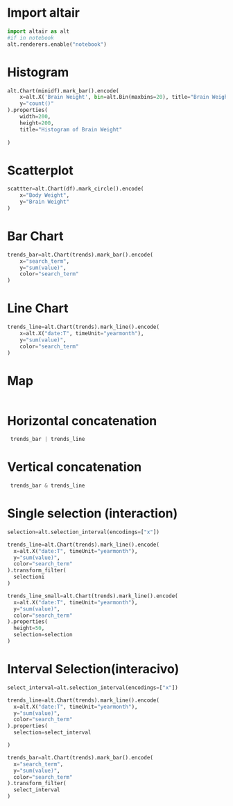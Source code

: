 # Import altair
``` python
import altair as alt
#if in notebook
alt.renderers.enable("notebook")
```
# Histogram
``` python
alt.Chart(minidf).mark_bar().encode(
    x=alt.X('Brain Weight', bin=alt.Bin(maxbins=20), title="Brain Weight Binned",),
    y="count()"
).properties(
    width=200,
    height=200,
    title="Histogram of Brain Weight"
 
)
```
# Scatterplot
``` python
scattter=alt.Chart(df).mark_circle().encode(
    x="Body Weight",
    y="Brain Weight"
)
```
# Bar Chart
``` python
trends_bar=alt.Chart(trends).mark_bar().encode(
    x="search_term",
    y="sum(value)",
    color="search_term"
)
```
# Line Chart
``` python
trends_line=alt.Chart(trends).mark_line().encode(
    x=alt.X("date:T", timeUnit="yearmonth"),
    y="sum(value)",
    color="search_term"
)
```
# Map
``` python

```
# Horizontal concatenation
``` python
 trends_bar | trends_line 
 ```
 # Vertical concatenation
 ``` python 
  trends_bar & trends_line 
 ```
 # Single selection (interaction)
  ``` python
selection=alt.selection_interval(encodings=["x"])

trends_line=alt.Chart(trends).mark_line().encode(
    x=alt.X("date:T", timeUnit="yearmonth"),
    y="sum(value)",
    color="search_term"
).transform_filter(
    selectioni
)

trends_line_small=alt.Chart(trends).mark_line().encode(
    x=alt.X("date:T", timeUnit="yearmonth"),
    y="sum(value)",
    color="search_term"
).properties(
    height=50,
    selection=selection
)
 ```
 # Interval Selection(interacivo)
  ``` python 
 select_interval=alt.selection_interval(encodings=["x"])

trends_line=alt.Chart(trends).mark_line().encode(
    x=alt.X("date:T", timeUnit="yearmonth"),
    y="sum(value)",
    color="search_term"
).properties(
    selection=select_interval

)

trends_bar=alt.Chart(trends).mark_bar().encode(
    x="search_term",
    y="sum(value)",
    color="search_term"
).transform_filter(
    select_interval
) 
  ```
